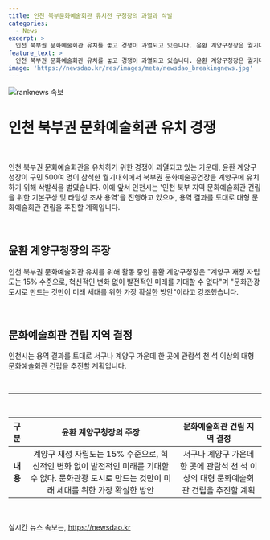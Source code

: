 ```yaml
---
title: 인천 북부문화예술회관 유치전 구청장의 과열과 삭발
categories:
  - News
excerpt: >
  인천 북부권 문화예술회관 유치를 놓고 경쟁이 과열되고 있습니다. 윤환 계양구청장은 궐기대회에서 북부권 문화예술공연장을 계양구에 유치하겠다는 의지를 밝혔습니다. 그는 재정 자립도와 미래 세대를 위한 문화관광 도시로의 변화를 강조했습니다. 이에 인천시는 북부 지역 문화예술회관 건립을 위한 조사를 진행 중이며, 대형 문화예술회관 건립을 추진할 계획입니다.
feature_text: >
  인천 북부권 문화예술회관 유치를 놓고 경쟁이 과열되고 있습니다. 윤환 계양구청장은 궐기대회에서 북부권 문화예술공연장을 계양구에 유치하겠다는 의지를 밝혔습니다. 그는 재정 자립도와 미래 세대를 위한 문화관광 도시로의 변화를 강조했습니다. 이에 인천시는 북부 지역 문화예술회관 건립을 위한 조사를 진행 중이며, 대형 문화예술회관 건립을 추진할 계획입니다.
image: 'https://newsdao.kr/res/images/meta/newsdao_breakingnews.jpg'
---
```


<p><img src="https://newsdao.kr/res/images/meta/newsdao_breakingnews.jpg" alt="ranknews 속보" /></p>

<h1>인천 북부권 문화예술회관 유치 경쟁</h1>

<p data-ke-size="size16">&nbsp;</p>

<p data-ke-size="size16">인천 북부권 문화예술회관을 유치하기 위한 경쟁이 과열되고 있는 가운데, 윤환 계양구청장이 구민 500여 명이 참석한 궐기대회에서 북부권 문화예술공연장을 계양구에 유치하기 위해 삭발식을 벌였습니다. 이에 앞서 인천시는 '인천 북부 지역 문화예술회관 건립을 위한 기본구상 및 타당성 조사 용역'을 진행하고 있으며, 용역 결과를 토대로 대형 문화예술회관 건립을 추진할 계획입니다.</p>

<p data-ke-size="size16">&nbsp;</p>

<h2 data-ke-size="size26">윤환 계양구청장의 주장</h2>

<p data-ke-size="size16">인천 북부권 문화예술회관 유치를 위해 활동 중인 윤환 계양구청장은 "계양구 재정 자립도는 15% 수준으로, 혁신적인 변화 없이 발전적인 미래를 기대할 수 없다"며 "문화관광 도시로 만드는 것만이 미래 세대를 위한 가장 확실한 방안"이라고 강조했습니다.</p>

<p data-ke-size="size16">&nbsp;</p>

<h2 data-ke-size="size26">문화예술회관 건립 지역 결정</h2>

<p data-ke-size="size16">인천시는 용역 결과를 토대로 서구나 계양구 가운데 한 곳에 관람석 천 석 이상의 대형 문화예술회관 건립을 추진할 계획입니다.</p>

<p data-ke-size="size16">&nbsp;</p>

<hr>

<p data-ke-size="size16">&nbsp;</p>

<table>
    <thead>
        <tr>
            <th style="text-align: center;">구분</th>
            <th style="text-align: center;">윤환 계양구청장의 주장</th>
            <th style="text-align: center;">문화예술회관 건립 지역 결정</th>
        </tr>
    </thead>
    <tbody>
        <tr>
            <td style="text-align: center;"><b>내용</b></td>
            <td style="text-align: center;">계양구 재정 자립도는 15% 수준으로, 혁신적인 변화 없이 발전적인 미래를 기대할 수 없다. 문화관광 도시로 만드는 것만이 미래 세대를 위한 가장 확실한 방안</td>
            <td style="text-align: center;">서구나 계양구 가운데 한 곳에 관람석 천 석 이상의 대형 문화예술회관 건립을 추진할 계획</td>
        </tr>
    </tbody>
</table>

<p data-ke-size="size16">&nbsp;</p>
실시간 뉴스 속보는, <a href="https://newsdao.kr" rel="dofollow">https://newsdao.kr</a>


